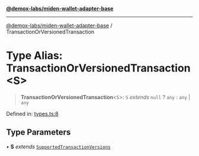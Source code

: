 [**@demox-labs/miden-wallet-adapter-base**](../README.md)

***

[@demox-labs/miden-wallet-adapter-base](../globals.md) / TransactionOrVersionedTransaction

# Type Alias: TransactionOrVersionedTransaction\<S\>

> **TransactionOrVersionedTransaction**\<`S`\>: `S` *extends* `null` ? `any` : `any` \| `any`

Defined in: [types.ts:8](https://github.com/demox-labs/miden-wallet-adapter/blob/4e4ca8998b01f40befb8850757ab37009c071cf2/packages/core/base/types.ts#L8)

## Type Parameters

• **S** *extends* [`SupportedTransactionVersions`](SupportedTransactionVersions.md)
